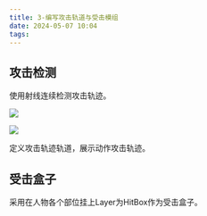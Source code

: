 ```yaml
---
title: 3-编写攻击轨道与受击模组
date: 2024-05-07 10:04
tags:
---
```

## 攻击检测

使用射线连续检测攻击轨迹。

![](images/posts/Pasted%20image%2020240507142849.png)

![](images/posts/Pasted%20image%2020240507142845.png)

定义攻击轨迹轨道，展示动作攻击轨迹。

## 受击盒子

采用在人物各个部位挂上Layer为HitBox作为受击盒子。